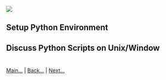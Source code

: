 
![](https://www.python.org/static/img/python-logo.png)

 
## Setup Python Environment
 
 
## Discuss Python Scripts on Unix/Window


#
[Main...](https://github.com/ptoraskar/Python-Learning/blob/master/README.md) | [Back...](/Module-1/3_popularity_and_applications.md) | [Next...](/Module-1/5_variables_to_expressions.md)


